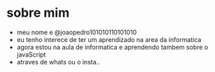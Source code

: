 # sobre mim


- meu nome e @joaopedro101010110101010
- eu tenho interece de ter um aprendizado na area da informatica
- agora estou na aula de informatica e aprendendo tambem sobre o javaScript
- atraves de whats ou o insta..
